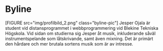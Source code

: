 Byline
===========

<div class=byline>
[FIGURE src="img/profilbild_2.png" class="byline-pic"]
Jesper Ojala är student vid distansprogrammet i webbprogrammering vid Blekine Tekniska Högskola. Vid sidan om studierna sig Jesper åt musik, inkluderande såväl instrumentspelande som låtskrivande, samt även mixning. Det är primärt den hårdare och mer brutala sortens musik som är av intresse.

</div>
